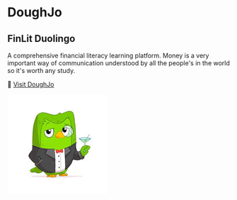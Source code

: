 # DoughJo

## FinLit Duolingo

A comprehensive financial literacy learning platform. 
Money is a very important way of communication understood by
all the people's in the world so it's worth any study.

🔗 [Visit DoughJo](https://co-financier.glitch.me/)

![DoughJo Preview](https://github.com/JadanPoll/DoughChat/blob/babfa987280ed2345c50ef56f0c0082ebb7f817e/frontend/src/DuoLingo_FinLit.jpg)
